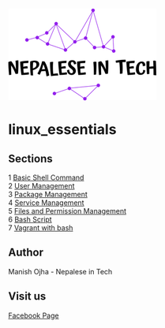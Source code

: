 [![Nepalese in Tech](nepalese-in-tech.png)](https://www.youtube.com/channel/UCiYG6EJ-vHezIvcXRQz8cGQ)

# linux_essentials

## Sections
1 [Basic Shell Command](https://github.com/neplearn/lab_linux/tree/master/lab_00Linux_as_OS) 
<br>
2 [User Management](https://github.com/neplearn/lab_linux/tree/master/lab_02Installing_linux)
<br>
3 [Package Management](https://github.com/neplearn/lab_linux/tree/master/lab_03Linux_Directory_Structure)
<br>
4 [Service Management](https://github.com/neplearn/lab_linux/tree/master/lab_04Linux_Files)
<br>
5 [Files and Permission Management](https://github.com/neplearn/lab_linux/tree/master/lab_05Basic_Shell)
<br>
6 [Bash Script](https://github.com/neplearn/lab_linux/tree/master/lab_06Help)
<br>
7 [Vagrant with bash](https://github.com/neplearn/lab_linux/tree/master/lab_08User_Management)
<br>

## Author
Manish Ojha - Nepalese in Tech

## Visit us
[Facebook Page](https://www.facebook.com/nepaleseintech)